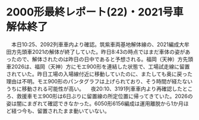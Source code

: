 # 2000形最終レポート(22)・2021号車解体終了

<div class="section">　本日10:25、2092列車車内より確認。筑紫車両基地解体線の、2021編成大牟田方先頭車2021の解体が終了していた。昨日8:43の時点ではまだ車体の姿があったので、解体されたのは昨日の日中であると予想される。福岡（天神）方先頭車2026は、福岡（天神）方にモエ900形を連結した状態で、工場試走線に留置されていた。昨日工場の入場線付近に移動していたのに、またしても奥に戻った理由は不明。モエ900形のパンタグラフは上げられており、そう時間が経たないうちに移動される可能性が高い。 　夜20:10、3191列車車内より再確認したところ、救援車モエ900形は6日ぶりに留置線の所定位置に帰ってきていた。2026の姿は闇にまぎれて確認できなかった。6050形6156編成は運用離脱から1か月ほど経つ今も、留置されたまま動いていない。</div>